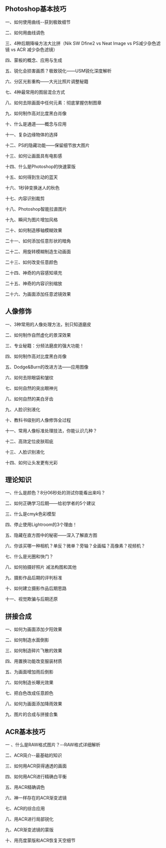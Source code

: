 ## Photoshop基本技巧

一、如何使用曲线--获到极致细节

二、如何用曲线调色

三、4种后期降噪方法大比拼（Nik SW Dfine2 vs Neat Image vs PS减少杂色滤镜 vs ACR 减少杂色滤镜）

四、蒙板的概念、应用与生成

五、锐化会损害画质？极致锐化——USM锐化深度解析

六、分区光影重构——大光比照片调整秘籍

七、4种最常用的图层混合方式

八、如何去除画面中任何元素：彻底掌握仿制图章

九、如何制作高对比度黑白肖像

十、什么是通道——概念与应用

十一、复杂边缘物体的选择

十二、PS的隐藏功能——保留细节放大图片

十三、如何让画面具有电影感

十四、什么是Photoshop的快速蒙版

十五、如何得到生动的蓝天

十六、1秒钟变换迷人的秋色

十七、内容识别裁剪

十八、Photoshop智能拉直图片

十九、瞬间为图片增加风格

二十、如何制造移轴模糊效果 

二十一、如何添加任意形状的暗角

二十二、用旋转模糊制造生动画面

二十三、如何改变任意颜色

二十四、神奇的内容感知填充

二十五、神奇的内容识别缩放

二十六、为画面添加任意滤镜效果

## 人像修饰

一、3种常用的人像处理方法，别只知道磨皮

二、如何制作自然虚化的景深效果

三、专业秘籍：分频法磨皮的强大功能！

四、如何制作高对比度黑白肖像

五、Dodge&Burn的改进方法——应用图像

六、如何去除眼袋和皱纹

七、如何自然的突出眼神光

八、如何自然的美白牙齿

九、人脸识别液化

十、教科书级别的人像修饰全过程

十一、常用人像标准处理技法，你能认识几种？

十二、高效定位皮肤瑕疵

十三、人脸识别液化

十四、如何让头发更有光彩

##  理论知识

一、什么是颜色？8分06秒处的测试你能看出来吗？

二、如何正确学习后期——给初学者的5个建议

三、什么是cmyk色彩模型

四、停止使用Lightroom的3个理由！

五、隐藏在直方图中的秘密——深入了解直方图

六、你该买哪一种相机？单反？微单？旁轴？全画幅？高像素？视频机？

七、什么是光圈和快门？

八、如何拍摄好照片 减法构图和其他

九、摄影作品后期的评判标准

十、如何建立摄影作品后期思路

十一、视觉欺骗与后期还原

## 拼接合成

一、如何为画面添加夕阳效果

二、如何制造水面倒影

三、如何制造碎片飞散的效果

四、用置换功能改变服装材质

五、为画面增加雨后倒影

六、如何制造长曝光效果

七、把白色改成任意颜色

八、如何为画面添加降雨效果

九、图片的合成与拼接合集

## ACR基本技巧

一 、什么是RAW格式图片？--RAW格式详细解析

二、ACR简介--最基础的知识

三、如何用ACR获得通透的画面

四、如何用ACR进行精确白平衡

五、用ACR精确调色

六、神一样存在的ACR渐变滤镜

七、ACR的综合应用

八、用ACR进行局部锐化

九、ACR渐变滤镜的蒙版

十、用亮度蒙版和ACR恢复天空细节